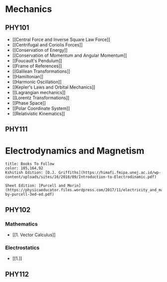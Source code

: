 # Mechanics

## PHY101
- [[Central Force and Inverse Square Law Force]]
- [[Centrifugal and Coriolis Forces]]
- [[Conservation of Energy]]
- [[Conservation of Momentum and Angular Momentum]]
- [[Foucault's Pendulum]]
- [[Frame of References]]
- [[Galilean Transformations]]
- [[Hamiltonian]]
- [[Harmonic Oscillation]]
- [[Kepler's Laws and Orbital Mechanics]]
- [[Lagrangian mechanics]]
- [[Lorentz Transformations]]
- [[Phase Space]]
- [[Polar Coordinate System]]
- [[Relativistic Kinematics]]

## PHY111

# Electrodynamics and Magnetism
	
```ad-note
title: Books To Follow
color: 105,164,92
Kshitish Edition: [D.J. Griffiths](https://himafi.fmipa.unej.ac.id/wp-content/uploads/sites/16/2018/09/Introduction-to-Electrodinamic.pdf)

Sheet Edition: [Purcell and Morin](https://physicaeducator.files.wordpress.com/2017/11/electricity_and_magnetism-by-purcell-3ed-ed.pdf)
```

## PHY102

### Mathematics
- [[1. Vector Calculus]]

### Electrostatics
- [[1.]]


## PHY112
